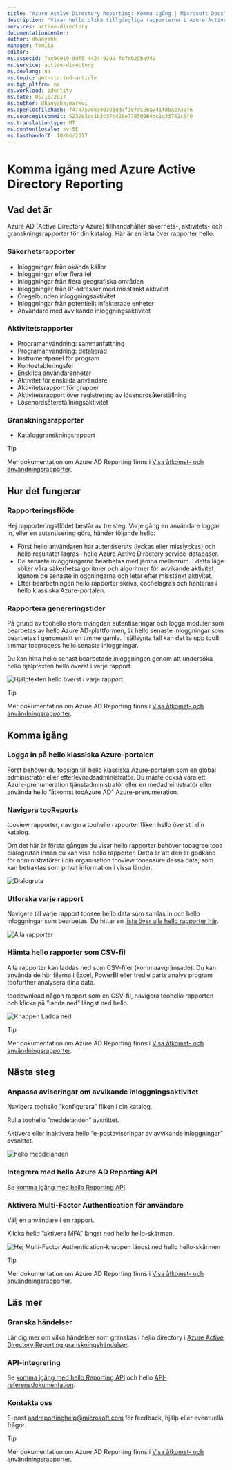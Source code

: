 ```yaml
---
title: "Azure Active Directory Reporting: Komma igång | Microsoft Docs"
description: "Visar hello olika tillgängliga rapporterna i Azure Active Directory reporting"
services: active-directory
documentationcenter: 
author: dhanyahk
manager: femila
editor: 
ms.assetid: 7ac99919-8df5-4424-9298-fc7c025ba949
ms.service: active-directory
ms.devlang: na
ms.topic: get-started-article
ms.tgt_pltfrm: na
ms.workload: identity
ms.date: 05/16/2017
ms.author: dhanyahk;markvi
ms.openlocfilehash: f47875708398391dd7f3efdc56a741fdba273b76
ms.sourcegitcommit: 523283cc1b3c37c428e77850964dc1c33742c5f0
ms.translationtype: MT
ms.contentlocale: sv-SE
ms.lasthandoff: 10/06/2017
---
```

# <a name="getting-started-with-azure-active-directory-reporting"></a>Komma igång med Azure Active Directory Reporting
## <a name="what-it-is"></a>Vad det är
Azure AD (Active Directory Azure) tillhandahåller säkerhets-, aktivitets- och granskningsrapporter för din katalog. Här är en lista över rapporter hello:

### <a name="security-reports"></a>Säkerhetsrapporter
* Inloggningar från okända källor
* Inloggningar efter flera fel
* Inloggningar från flera geografiska områden
* Inloggningar från IP-adresser med misstänkt aktivitet
* Oregelbunden inloggningsaktivitet
* Inloggningar från potentiellt infekterade enheter
* Användare med avvikande inloggningsaktivitet

### <a name="activity-reports"></a>Aktivitetsrapporter
* Programanvändning: sammanfattning
* Programanvändning: detaljerad
* Instrumentpanel för program
* Kontoetableringsfel
* Enskilda användarenheter
* Aktivitet för enskilda användare
* Aktivitetsrapport för grupper
* Aktivitetsrapport över registrering av lösenordsåterställning
* Lösenordsåterställningsaktivitet

### <a name="audit-reports"></a>Granskningsrapporter
* Kataloggranskningsrapport

> [!TIP]
> Mer dokumentation om Azure AD Reporting finns i [Visa åtkomst- och användningsrapporter](active-directory-view-access-usage-reports.md).
> 
> 

## <a name="how-it-works"></a>Hur det fungerar
### <a name="reporting-pipeline"></a>Rapporteringsflöde
Hej rapporteringsflödet består av tre steg. Varje gång en användare loggar in, eller en autentisering görs, händer följande hello:

* Först hello användaren har autentiserats (lyckas eller misslyckas) och hello resultatet lagras i hello Azure Active Directory service-databaser.
* De senaste inloggningarna bearbetas med jämna mellanrum. I detta läge söker våra säkerhetsalgoritmer och algoritmer för avvikande aktivitet igenom de senaste inloggningarna och letar efter misstänkt aktivitet.
* Efter bearbetningen hello rapporter skrivs, cachelagras och hanteras i hello klassiska Azure-portalen.

### <a name="report-generation-times"></a>Rapportera genereringstider
På grund av toohello stora mängden autentiseringar och logga moduler som bearbetas av hello Azure AD-plattformen, är hello senaste inloggningar som bearbetas i genomsnitt en timme gamla. I sällsynta fall kan det ta upp too8 timmar tooprocess hello senaste inloggningar.

Du kan hitta hello senast bearbetade inloggningen genom att undersöka hello hjälptexten hello överst i varje rapport.

![Hjälptexten hello överst i varje rapport](./media/active-directory-reporting-getting-started/reportingWatermark.PNG)

> [!TIP]
> Mer dokumentation om Azure AD Reporting finns i [Visa åtkomst- och användningsrapporter](active-directory-view-access-usage-reports.md).
> 
> 

## <a name="getting-started"></a>Komma igång
### <a name="sign-into-hello-azure-classic-portal"></a>Logga in på hello klassiska Azure-portalen
Först behöver du toosign till hello [klassiska Azure-portalen](https://manage.windowsazure.com) som en global administratör eller efterlevnadsadministratör. Du måste också vara ett Azure-prenumeration tjänstadministratör eller en medadministratör eller använda hello ”åtkomst tooAzure AD” Azure-prenumeration.

### <a name="navigate-tooreports"></a>Navigera tooReports
tooview rapporter, navigera toohello rapporter fliken hello överst i din katalog.

Om det här är första gången du visar hello rapporter behöver tooagree tooa dialogrutan innan du kan visa hello rapporter. Detta är att den är godkänd för administratörer i din organisation tooview tooensure dessa data, som kan betraktas som privat information i vissa länder.

![Dialogruta](./media/active-directory-reporting-getting-started/dialogBox.png)

### <a name="explore-each-report"></a>Utforska varje rapport
Navigera till varje rapport toosee hello data som samlas in och hello inloggningar som bearbetas. Du hittar en [lista över alla hello rapporter här](active-directory-reporting-guide.md).

![Alla rapporter](./media/active-directory-reporting-getting-started/reportsMain.png)

### <a name="download-hello-reports-as-csv"></a>Hämta hello rapporter som CSV-fil
Alla rapporter kan laddas ned som CSV-filer (kommaavgränsade). Du kan använda de här filerna i Excel, PowerBI eller tredje parts analys program toofurther analysera dina data.

toodownload någon rapport som en CSV-fil, navigera toohello rapporten och klicka på ”ladda ned” längst ned hello.

![Knappen Ladda ned](./media/active-directory-reporting-getting-started/downloadButton.png)

> [!TIP]
> Mer dokumentation om Azure AD Reporting finns i [Visa åtkomst- och användningsrapporter](active-directory-view-access-usage-reports.md).
> 
> 

## <a name="next-steps"></a>Nästa steg
### <a name="customize-alerts-for-anomalous-sign-in-activity"></a>Anpassa aviseringar om avvikande inloggningsaktivitet
Navigera toohello ”konfigurera” fliken i din katalog.

Rulla toohello ”meddelanden” avsnittet.

Aktivera eller inaktivera hello ”e-postaviseringar av avvikande inloggningar” avsnittet.

![hello meddelanden](./media/active-directory-reporting-getting-started/notificationsSection.png)

### <a name="integrate-with-hello-azure-ad-reporting-api"></a>Integrera med hello Azure AD Reporting API
Se [komma igång med hello Reporting API](active-directory-reporting-api-getting-started.md).

### <a name="engage-multi-factor-authentication-on-users"></a>Aktivera Multi-Factor Authentication för användare
Välj en användare i en rapport.

Klicka hello ”aktivera MFA” längst ned hello hello-skärmen.

![Hej Multi-Factor Authentication-knappen längst ned hello hello-skärmen](./media/active-directory-reporting-getting-started/mfaButton.png)

> [!TIP]
> Mer dokumentation om Azure AD Reporting finns i [Visa åtkomst- och användningsrapporter](active-directory-view-access-usage-reports.md).
> 
> 

## <a name="learn-more"></a>Läs mer
### <a name="audit-events"></a>Granska händelser
Lär dig mer om vilka händelser som granskas i hello directory i [Azure Active Directory Reporting granskningshändelser](active-directory-reporting-audit-events.md).

### <a name="api-integration"></a>API-integrering
Se [komma igång med hello Reporting API](active-directory-reporting-api-getting-started.md) och hello [API-referensdokumentation](https://msdn.microsoft.com/library/azure/mt126081.aspx).

### <a name="get-in-touch"></a>Kontakta oss
E-post [aadreportinghelp@microsoft.com](mailto:aadreportinghelp@microsoft.com) för feedback, hjälp eller eventuella frågor.

> [!TIP]
> Mer dokumentation om Azure AD Reporting finns i [Visa åtkomst- och användningsrapporter](active-directory-view-access-usage-reports.md).
> 
> 

